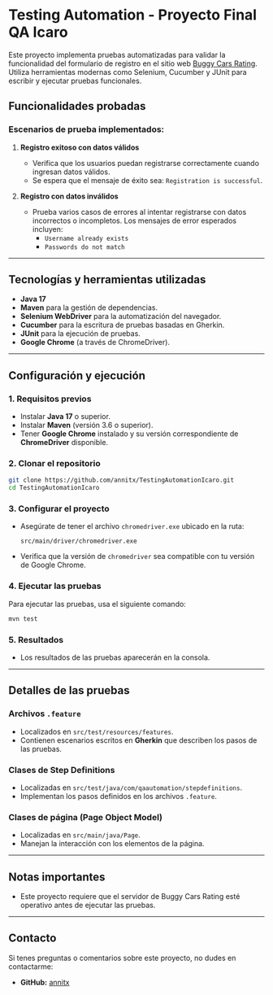 # Testing Automation - Proyecto Final QA Icaro

Este proyecto implementa pruebas automatizadas para validar la funcionalidad del formulario de registro en el sitio web [Buggy Cars Rating](https://buggy.justtestit.org). Utiliza herramientas modernas como Selenium, Cucumber y JUnit para escribir y ejecutar pruebas funcionales.

##  Funcionalidades probadas

### Escenarios de prueba implementados:

1. **Registro exitoso con datos válidos**
   - Verifica que los usuarios puedan registrarse correctamente cuando ingresan datos válidos.
   - Se espera que el mensaje de éxito sea: `Registration is successful`.

2. **Registro con datos inválidos**
   - Prueba varios casos de errores al intentar registrarse con datos incorrectos o incompletos. Los mensajes de error esperados incluyen:
     - `Username already exists`
     - `Passwords do not match`
---

##  Tecnologías y herramientas utilizadas

- **Java 17**
- **Maven** para la gestión de dependencias.
- **Selenium WebDriver** para la automatización del navegador.
- **Cucumber** para la escritura de pruebas basadas en Gherkin.
- **JUnit** para la ejecución de pruebas.
- **Google Chrome** (a través de ChromeDriver).

---

##  Configuración y ejecución

### 1. Requisitos previos
- Instalar **Java 17** o superior.
- Instalar **Maven** (versión 3.6 o superior).
- Tener **Google Chrome** instalado y su versión correspondiente de **ChromeDriver** disponible.

### 2. Clonar el repositorio
```bash
git clone https://github.com/annitx/TestingAutomationIcaro.git
cd TestingAutomationIcaro
```

### 3. Configurar el proyecto
- Asegúrate de tener el archivo `chromedriver.exe` ubicado en la ruta:
  ```
  src/main/driver/chromedriver.exe
  ```
- Verifica que la versión de `chromedriver` sea compatible con tu versión de Google Chrome.

### 4. Ejecutar las pruebas
Para ejecutar las pruebas, usa el siguiente comando:
```bash
mvn test
```

### 5. Resultados
- Los resultados de las pruebas aparecerán en la consola.

---


##  Detalles de las pruebas

### Archivos `.feature`
- Localizados en `src/test/resources/features`.
- Contienen escenarios escritos en **Gherkin** que describen los pasos de las pruebas.

### Clases de Step Definitions
- Localizadas en `src/test/java/com/qaautomation/stepdefinitions`.
- Implementan los pasos definidos en los archivos `.feature`.

### Clases de página (Page Object Model)
- Localizadas en `src/main/java/Page`.
- Manejan la interacción con los elementos de la página.

---

##  Notas importantes

- Este proyecto requiere que el servidor de Buggy Cars Rating esté operativo antes de ejecutar las pruebas.

---

##  Contacto

Si tenes preguntas o comentarios sobre este proyecto, no dudes en contactarme:

- **GitHub:** [annitx](https://github.com/annitx)
